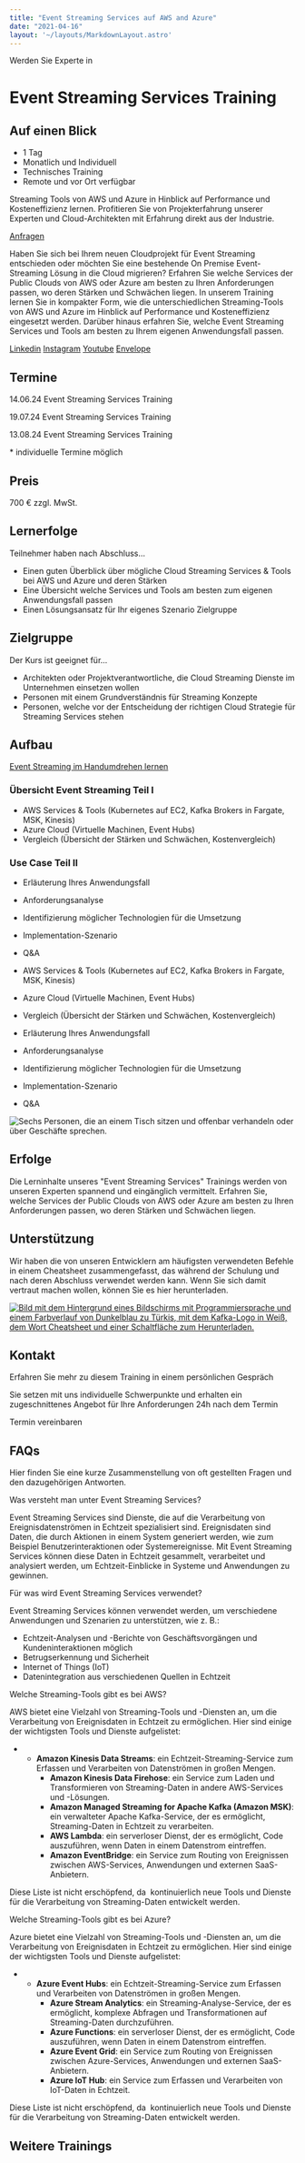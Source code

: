```yaml
---
title: "Event Streaming Services auf AWS and Azure"
date: "2021-04-16"
layout: '~/layouts/MarkdownLayout.astro'
---
```


Werden Sie Experte in

# Event Streaming Services Training

## Auf einen Blick

* 1 Tag
* Monatlich und Individuell
* Technisches Training
* Remote und vor Ort verfügbar

Streaming Tools von AWS und Azure in Hinblick auf Performance und Kosteneffizienz lernen. Profitieren Sie von Projekterfahrung unserer Experten und Cloud-Architekten mit Erfahrung direkt aus der Industrie.

[Anfragen](#sec1)

Haben Sie sich bei Ihrem neuen Cloudprojekt für Event Streaming entschieden oder möchten Sie eine bestehende On Premise Event-Streaming Lösung in die Cloud migrieren? Erfahren Sie welche Services der Public Clouds von AWS oder Azure am besten zu Ihren Anforderungen passen, wo deren Stärken und Schwächen liegen. In unserem Training lernen Sie in kompakter Form, wie die unterschiedlichen Streaming-Tools von AWS und Azure im Hinblick auf Performance und Kosteneffizienz eingesetzt werden. Darüber hinaus erfahren Sie, welche Event Streaming Services und Tools am besten zu Ihrem eigenen Anwendungsfall passen.

[](#linksection)[Linkedin](https://www.linkedin.com/company/11759873) [Instagram](https://www.instagram.com/thinkport/) [Youtube](https://www.youtube.com/channel/UCnke3WYRT6bxuMK2t4jw2qQ) [Envelope](mailto:tdrechsel@thinkport.digital)

## Termine

14.06.24 Event Streaming Services Training

19.07.24 Event Streaming Services Training  

13.08.24 Event Streaming Services Training

\* individuelle Termine möglich

## Preis

700 € zzgl. MwSt.  

## Lernerfolge

Teilnehmer haben nach Abschluss...

* Einen guten Überblick über mögliche Cloud Streaming Services & Tools bei AWS und Azure und deren Stärken
* Eine Übersicht welche Services und Tools am besten zum eigenen Anwendungsfall passen
* Einen Lösungsansatz für Ihr eigenes Szenario Zielgruppe

## Zielgruppe

Der Kurs ist geeignet für...

* Architekten oder Projektverantwortliche, die Cloud Streaming Dienste im Unternehmen einsetzen wollen
* Personen mit einem Grundverständnis für Streaming Konzepte
* Personen, welche vor der Entscheidung der richtigen Cloud Strategie für Streaming Services stehen

## Aufbau

[Event Streaming im Handumdrehen lernen](https://www.hashicorp.com/)

### Übersicht Event Streaming Teil I

* AWS Services & Tools (Kubernetes auf EC2, Kafka Brokers in Fargate, MSK, Kinesis)
* Azure Cloud (Virtuelle Machinen, Event Hubs)
* Vergleich (Übersicht der Stärken und Schwächen, Kostenvergleich)

### Use Case Teil II

* Erläuterung Ihres Anwendungsfall
* Anforderungsanalyse
* Identifizierung möglicher Technologien für die Umsetzung
* Implementation-Szenario
* Q&A

* AWS Services & Tools (Kubernetes auf EC2, Kafka Brokers in Fargate, MSK, Kinesis)
* Azure Cloud (Virtuelle Machinen, Event Hubs)
* Vergleich (Übersicht der Stärken und Schwächen, Kostenvergleich)

* Erläuterung Ihres Anwendungsfall
* Anforderungsanalyse
* Identifizierung möglicher Technologien für die Umsetzung
* Implementation-Szenario
* Q&A

![Sechs Personen, die an einem Tisch sitzen und offenbar verhandeln oder über Geschäfte sprechen.](images/DSC01530-1024x683.jpg)

## Erfolge

Die Lerninhalte unseres "Event Streaming Services" Trainings werden von unseren Experten spannend und eingänglich vermittelt. Erfahren Sie, welche Services der Public Clouds von AWS oder Azure am besten zu Ihren Anforderungen passen, wo deren Stärken und Schwächen liegen.

## Unterstützung

Wir haben die von unseren Entwicklern am häufigsten verwendeten Befehle in einem Cheatsheet zusammengefasst, das während der Schulung und nach deren Abschluss verwendet werden kann. Wenn Sie sich damit vertraut machen wollen, können Sie es hier herunterladen.

[![Bild mit dem Hintergrund eines Bildschirms mit Programmiersprache und einem Farbverlauf von Dunkelblau zu Türkis, mit dem Kafka-Logo in Weiß, dem Wort Cheatsheet und einer Schaltfläche zum Herunterladen.](images/kafka-1024x683.webp)](https://thinkport.digital/wp-content/uploads/2023/11/Kafka_Cheatsheet.pdf)

## Kontakt

Erfahren Sie mehr zu diesem Training in einem persönlichen Gespräch

Sie setzen mit uns individuelle Schwerpunkte und erhalten ein zugeschnittenes Angebot für Ihre Anforderungen 24h nach dem Termin

 Termin vereinbaren

## FAQs

Hier finden Sie eine kurze Zusammenstellung von oft gestellten Fragen und den dazugehörigen Antworten.

Was versteht man unter Event Streaming Services?

Event Streaming Services sind Dienste, die auf die Verarbeitung von Ereignisdatenströmen in Echtzeit spezialisiert sind. Ereignisdaten sind Daten, die durch Aktionen in einem System generiert werden, wie zum Beispiel Benutzerinteraktionen oder Systemereignisse. Mit Event Streaming Services können diese Daten in Echtzeit gesammelt, verarbeitet und analysiert werden, um Echtzeit-Einblicke in Systeme und Anwendungen zu gewinnen.

Für was wird Event Streaming Services verwendet?

Event Streaming Services können verwendet werden, um verschiedene Anwendungen und Szenarien zu unterstützen, wie z. B.:

* Echtzeit-Analysen und -Berichte von Geschäftsvorgängen und Kundeninteraktionen möglich
* Betrugserkennung und Sicherheit
* Internet of Things (IoT)
* Datenintegration aus verschiedenen Quellen in Echtzeit

Welche Streaming-Tools gibt es bei AWS?

AWS bietet eine Vielzahl von Streaming-Tools und -Diensten an, um die Verarbeitung von Ereignisdaten in Echtzeit zu ermöglichen. Hier sind einige der wichtigsten Tools und Dienste aufgelistet:

* - **Amazon Kinesis Data Streams**: ein Echtzeit-Streaming-Service zum Erfassen und Verarbeiten von Datenströmen in großen Mengen.
    - **Amazon Kinesis Data Firehose**: ein Service zum Laden und Transformieren von Streaming-Daten in andere AWS-Services und -Lösungen.
    - **Amazon Managed Streaming for Apache Kafka (Amazon MSK)**: ein verwalteter Apache Kafka-Service, der es ermöglicht, Streaming-Daten in Echtzeit zu verarbeiten.
    - **AWS Lambda**: ein serverloser Dienst, der es ermöglicht, Code auszuführen, wenn Daten in einem Datenstrom eintreffen.
    - **Amazon EventBridge**: ein Service zum Routing von Ereignissen zwischen AWS-Services, Anwendungen und externen SaaS-Anbietern.

Diese Liste ist nicht erschöpfend, da  kontinuierlich neue Tools und Dienste für die Verarbeitung von Streaming-Daten entwickelt werden.

Welche Streaming-Tools gibt es bei Azure?

Azure bietet eine Vielzahl von Streaming-Tools und -Diensten an, um die Verarbeitung von Ereignisdaten in Echtzeit zu ermöglichen. Hier sind einige der wichtigsten Tools und Dienste aufgelistet:

* - **Azure Event Hubs**: ein Echtzeit-Streaming-Service zum Erfassen und Verarbeiten von Datenströmen in großen Mengen.
    - **Azure Stream Analytics**: ein Streaming-Analyse-Service, der es ermöglicht, komplexe Abfragen und Transformationen auf Streaming-Daten durchzuführen.
    - **Azure Functions**: ein serverloser Dienst, der es ermöglicht, Code auszuführen, wenn Daten in einem Datenstrom eintreffen.
    - **Azure Event Grid**: ein Service zum Routing von Ereignissen zwischen Azure-Services, Anwendungen und externen SaaS-Anbietern.
    - **Azure IoT Hub**: ein Service zum Erfassen und Verarbeiten von IoT-Daten in Echtzeit.

Diese Liste ist nicht erschöpfend, da  kontinuierlich neue Tools und Dienste für die Verarbeitung von Streaming-Daten entwickelt werden.

## Weitere Trainings
